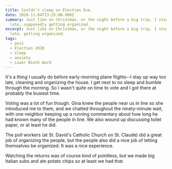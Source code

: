 ```yaml
---
title: Couldn't sleep on Election Eve.
date: 2020-11-04T13:25:00.000Z
summary: Just like on Christmas, or the night before a big trip, I stay up too
  late, supposedly getting organized.
excerpt: Just like on Christmas, or the night before a big trip, I stay up too
  late, getting organized.
tags:
  - post
  - Election 2020
  - sleep
  - anxiety
  - Lower Ninth Ward
---
```

It's a thing I usually do before early-morning plane flights--I stay up way too late, cleaning and organizing the house. I get next to no sleep and bumble through the morning. So I wasn't quite on time to vote and I got there at probably the busiest time.

Voting was a lot of fun though. Gina knew the people near us in line so she introduced me to them, and we chatted throughout the ninety-minute wait, with one neighbor keeping up a running commentary about how long he had known many of the people in line. We also wound up discussing toilet paper, or at least he did.

The poll workers (at St. David's Catholic Church on St. Claude) did a great job of organizing the people, but the people also did a nice job of letting themselves be organized. It was a nice experience.

Watching the returns was of course kind of pointless, but we made big Italian subs and ate potato chips so at least we had that.